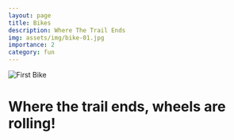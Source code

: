 ```yaml
---
layout: page
title: Bikes
description: Where The Trail Ends
img: assets/img/bike-01.jpg
importance: 2
category: fun
---
```


![First Bike](assets/img/bikes/bike_0_0.jpg)

# Where the trail ends, wheels are rolling!